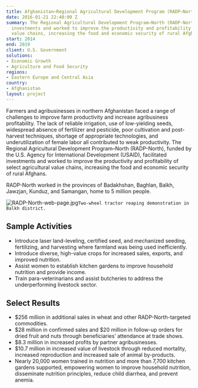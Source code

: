 ```yaml
---
title: Afghanistan—Regional Agricultural Development Program (RADP–North)
date: 2016-01-21 22:40:00 Z
summary: The Regional Agricultural Development Program–North (RADP-North) facilitated
  investments and worked to improve the productivity and profitability of select agricultural
  value chains, increasing the food and economic security of rural Afghans.
start: 2014
end: 2019
client: U.S. Government
solutions:
- Economic Growth
- Agriculture and Food Security
regions:
- Eastern Europe and Central Asia
country:
- Afghanistan
layout: project
---
```


Farmers and agribusinesses in northern Afghanistan faced a range of challenges to improve farm productivity and increase agribusiness profitability. The lack of reliable irrigation, use of low-yielding seeds, widespread absence of fertilizer and pesticide, poor cultivation and post-harvest techniques, shortage of appropriate technologies, and underutilization of female labor all contributed to weak productivity. The Regional Agricultural Development Program–North (RADP-North), funded by the U.S. Agency for International Development (USAID), facilitated investments and worked to improve the productivity and profitability of select agricultural value chains, increasing the food and economic security of rural Afghans.

RADP-North worked in the provinces of Badakhshan, Baghlan, Balkh, Jawzjan, Kunduz, and Samangan, home to 5 million people.

![RADP-North-web-page.jpg](/uploads/RADP-North-web-page.jpg)`Two-wheel tractor reaping demonstration in Balkh district.`

## Sample Activities

* Introduce laser land-leveling, certified seed, and mechanized seeding, fertilizing, and harvesting where farmland was being used inefficiently.
* Introduce diverse, high-value crops for increased sales, exports, and improved nutrition.
* Assist women to establish kitchen gardens to improve household nutrition and provide income.
* Train para-veterinarians and assist butcheries to address the underperforming livestock sector.

## Select Results

* $256 million in additional sales in wheat and other RADP-North-targeted commodities.
* $28 million in confirmed sales and $20 million in follow-up orders for dried fruit and nuts through beneficiaries’ attendance at trade shows.
* $8.3 million in increased profits by partner agribusinesses.
* $10.7 million in increased value of livestock through reduced mortality, increased reproduction and increased sale of animal by-products.
* Nearly 20,000 women trained in nutrition and more than 7,700 kitchen gardens supported, empowering women to improve household nutrition, disseminate nutrition principles, reduce child diarrhea, and prevent anemia.
